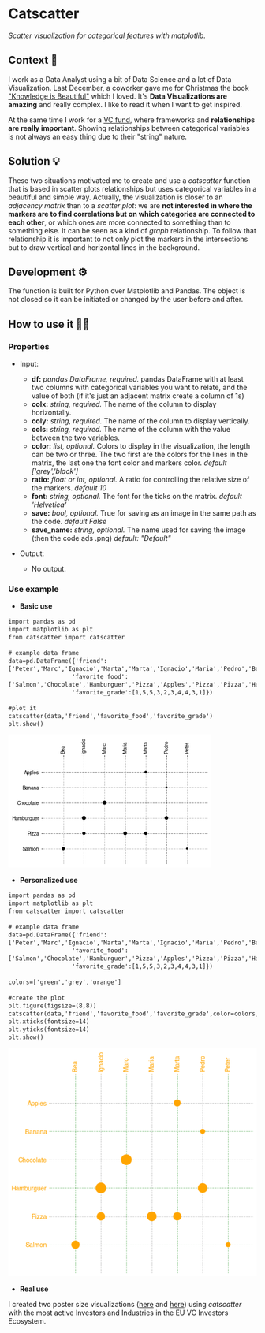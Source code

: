 # Catscatter
*Scatter visualization for categorical features with matplotlib.*


## Context 🤔
I work as a Data Analyst using a bit of Data Science and a lot of Data Visualization. Last December, a coworker gave me for Christmas the book ["Knowledge is Beautiful"](https://informationisbeautiful.net/2014/knowledge-is-beautiful/) which I loved. It's **Data Visualizations are amazing** and really complex. I like to read it when I want to get inspired.

At the same time I work for a [VC fund](https://kfund.co/), where frameworks and **relationships are really important**. Showing relationships between categorical variables is not always an easy thing due to their "string" nature.

## Solution 💡
These two situations motivated me to create and use a *catscatter* function that is based in scatter plots relationships but uses categorical variables in a beautiful and simple way. Actually, the visualization is closer to an *adjacency matrix* than to a *scatter plot*: we are **not interested in where the markers are to find correlations but on which categories are connected to each other**, or which ones are more connected to something than to something else. It can be seen as a kind of *graph* relationship. To follow that relationship it is important to not only plot the markers in the intersections but to draw vertical and horizontal lines in the background.

## Development :gear:
The function is built for Python over Matplotlib and Pandas. The object is not closed so it can be initiated or changed by the user before and after.

## How to use it 👩‍💻

### Properties
- Input:

  + **df:** *pandas DataFrame, required.* pandas DataFrame with at least two columns with categorical variables you want to relate, and the value of both (if it's just an adjacent matrix create a column of 1s)
  + **colx:** *string, required.* The name of the column to display horizontally.
  + **coly:** *string, required.* The name of the column to display vertically.
  + **cols:** *string, required.* The name of the column with the value between the two variables.
  + **color:** *list, optional.* Colors to display in the visualization, the length can be two or three. The two first are the colors for the lines in the matrix, the last one the font color and markers color.
            *default ['grey','black']*
  + **ratio:** *float or int, optional.* A ratio for controlling the relative size of the markers.
            *default 10*
  + **font:** *string, optional.* The font for the ticks on the matrix.
            *default 'Helvetica'*
  + **save:** *bool, optional.* True for saving as an image in the same path as the code.
            *default False*
  + **save_name:** *string, optional.* The name used for saving the image (then the code ads .png)
            *default: "Default"*
- Output:

  + No output.

### Use example
- **Basic use**
```
import pandas as pd
import matplotlib as plt
from catscatter import catscatter

# example data frame
data=pd.DataFrame({'friend':['Peter','Marc','Ignacio','Marta','Marta','Ignacio','Maria','Pedro','Bea','Pedro'],
                  'favorite_food':['Salmon','Chocolate','Hamburguer','Pizza','Apples','Pizza','Pizza','Hamburguer','Salmon','Banana'],
                  'favorite_grade':[1,5,5,3,2,3,4,4,3,1]})

#plot it
catscatter(data,'friend','favorite_food','favorite_grade')
plt.show()
```

![](basic_use.png)

- **Personalized use**
```
import pandas as pd
import matplotlib as plt
from catscatter import catscatter

# example data frame
data=pd.DataFrame({'friend':['Peter','Marc','Ignacio','Marta','Marta','Ignacio','Maria','Pedro','Bea','Pedro'],
                  'favorite_food':['Salmon','Chocolate','Hamburguer','Pizza','Apples','Pizza','Pizza','Hamburguer','Salmon','Banana'],
                  'favorite_grade':[1,5,5,3,2,3,4,4,3,1]})

colors=['green','grey','orange']

#create the plot
plt.figure(figsize=(8,8))
catscatter(data,'friend','favorite_food','favorite_grade',color=colors,ratio=100)
plt.xticks(fontsize=14)
plt.yticks(fontsize=14)
plt.show()
```
![](personalized_use.png)

- **Real use**

I created two poster size visualizations ([here](https://drive.google.com/file/d/1gAZbXTz5d8cpndob5QPH7ay3XkJIKopS/view) and [here](https://drive.google.com/file/d/1CkTdT7jDnZscqa6rY8xW569PX4NlvndG/view)) using *catscatter* with the most active Investors and Industries in the EU VC Investors Ecosystem.
